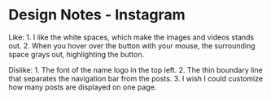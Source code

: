# Design Notes - Instagram

Like:
    1. I like the white spaces, which make the images and videos stands out. 
    2. When you hover over the button with your mouse, the surrounding space grays out, highlighting the button.

Dislike:
    1. The font of the name logo in the top left.
    2. The thin boundary line that separates the navigation bar from the posts.
    3. I wish I could customize how many posts are displayed on one page.
    


